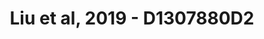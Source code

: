 ---
title: Liu et al, 2019 - D1307880D2
layout: osd-exhibit
paper: config-liu-2019
figure: D1307880D2
---